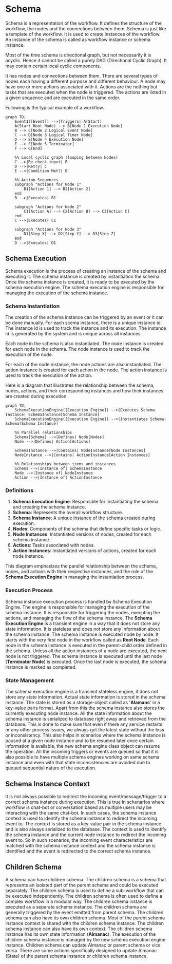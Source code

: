 # Schema

Schema is a representation of the workflow. It defines the structure of the workflow, the nodes and the connections between them. Schema is just like a template of the workflow. It is used to create instances of the workflow. An instance of the schema is called as workflow instance or schema instance.

Most of the time schema is directional graph, but not necessarily it is acyclic. Hence it cannot be called a purely DAG (Directional Cyclic Graph). It may contain certain local cyclic components.

It has nodes and connections between them. There are several types of nodes each having a different purpose and different behaviour. A node may have one or more actions associated with it. Actions are the nothing but tasks that are executed when the node is triggered. The actions are listed in a given sequence and are executed in the same order.

Following is the typical example of a workflow.
```mermaid
graph TD;
    Event1([Event]) -->|Triggers| A(Start)
    A(Start Root Node) --> B[Node 1 Execution Node]
    B --> C[Node 2 Logical Event Node]
    C --> D[Node 3 Logical Timer Node]
    D --> E[Node 4 Execution Node]
    E --> F[Node 5 Terminator]
    F --> G[End]

    %% Local cyclic graph (looping between Nodes)
    C -->|Re-check-input| B
    D -->|Retry| C
    E -->|Condition Met?| B

    %% Action Sequences
    subgraph "Actions for Node 1"
        B1[Action 1] --> B2[Action 2]
    end
    B -->|Executes| B1

    subgraph "Actions for Node 2"
        C1[Action A] --> C2[Action B] --> C3[Action C]
    end
    C -->|Executes| C1

    subgraph "Actions for Node 3"
        D1[Step X] --> D2[Step Y] --> D3[Step Z]
    end
    D -->|Executes| D1
```

## Schema Execution

Schema execution is the process of creating an instance of the schema and executing it. The schema instance is created by instantiation the schema. Once the schema instance is created, it is ready to be executed by the schema execution engine. The schema execution engine is responsible for managing the execution of the schema instance.

### Schema Instantiation
The creation of the schema instance can be triggered by an event or it can be done manually. For each scema instance, there is a unique instance id. The instance id is used to track the instance and its execution. The instance id is generated by the system and is unique across all instances.

Each node in the schema is also instantiated. The node instance is created for each node in the schema. The node instance is used to track the execution of the node.

For each of the node instance, the node actions are also instantiated. The action instance is created for each action in the node. The action instance is used to track the execution of the action.

Here is a diagram that illustrates the relationship between the schema, nodes, actions, and their corresponding instances and how their instances are created during execution.

```mermaid
graph TD;
    SchemaExecutionEngine([Execution Engine]) -->|Executes Schema Instance| SchemaInstance[Schema Instance]
    SchemaExecutionEngine([Execution Engine]) -->|Instantiates Schema| Schema[Schema Instance]

    %% Parallel relationships
    Schema[Schema] -->|Defines| Node[Nodes]
    Node -->|Defines| Action[Actions]

    SchemaInstance -->|Contains| NodeInstance[Node Instances]
    NodeInstance -->|Contains| ActionInstance[Action Instances]

    %% Relationships between items and instances
    Schema -->|Instance of| SchemaInstance
    Node -->|Instance of| NodeInstance
    Action -->|Instance of| ActionInstance
```

### Definitions
1. **Schema Execution Engine**: Responsible for instantiating the schema and creating the schema instance.
2. **Schema**: Represents the overall workflow structure.
3. **Schema Instance**: A unique instance of the schema created during execution.
4. **Nodes**: Components of the schema that define specific tasks or logic.
5. **Node Instances**: Instantiated versions of nodes, created for each schema instance.
6. **Actions**: Tasks associated with nodes.
7. **Action Instances**: Instantiated versions of actions, created for each node instance.

This diagram emphasizes the parallel relationship between the schema, nodes, and actions with their respective instances, and the role of the **Schema Execution Engine** in managing the instantiation process.

### Execution Process

Schema instance execution process is handled by Schema Execution Engine. The engine is responsible for managing the execution of the schema instance. It is responsible for triggering the nodes, executing the actions, and managing the flow of the schema instance.
The **Schema Execution Engine** is a transient engine in a way that it does not store any state information. It is stateless and does not store any information about the schema instance.
The schema instance is executed node by node. It starts with the very first node in the workflow called as **Root Node**. Each node in the schema instance is executed in the parent-child order defined in the schema. Unless all the action instances of a node are executed, the next node is not triggered. The schema instance is executed until the last node (**Terminator Node**) is executed. Once the last node is executed, the schema instance is marked as completed.

### State Management
The schema execution engine is a transient stateless engine, it does not store any state information.
Actual state information is stored in the schema instance. The state is stored as a storage-object called as '**Alamanc**' in a key-value pairs format. Apart from this the schema instance also stores the currently executing node instance. All the state information about the schema instance is serialized to database right away and retrieved from the database. This is done to make sure that even if there any service restarts or any other process issues, we always get the latest state without the loss or inconsistency.
This also helps in scenarios where the schema instance is paused at a given node instance and to be resumed later once certain information is available, the new schema engine class object can resume the operation. All the incoming triggers or events are queued so that it is also possible to have multiple schema engines working on same schema instance and even with that state inconsistencies are avoided due to queued sequential nature of the execution.

## Schema Instance Context
It is not always possible to redirect the incoming event/message/trigger to a correct schema instance during execution. This is true in schenarios where workflow is chat-bot or conversation based as multiple users may be interacting with the same chat-bot.
In such cases, the schema instance context is used to identify the schema instance to redirect the incoming event to. The context is stored as a key-value pair in the schema instance and is also always serialized to the database. The context is used to identify the schema instance and the current node instance to redirect the incoming event to.
So in such scenarios, the incoming event characteristics are matched with the schema instance context and the schema instance is identified and the event is redirected to the correct schema instance.

## Children Schema
A schema can have children schema. The children schema is a schema that represents an isolated part of the parent schema and could be executed separately. The children schema is used to define a sub-workflow that can be executed independently. The children schema is often used to define a complex workflow in a modular way.
The children schema instance is executed as a separate schema instance. The children schema are generally triggered by the event emitted from parent schema. The children schema can also have its own children schema.
Most of the parent schema instance context is shared with the children schema instance. The children schema instance can also have its own context. The children schema instance has its own state information (**Almanac**).
The execution of the children schema instance is managed by the new schema execution engine instance. Children schema can update Almanac or parent schema or vice versa. There are some actions specifically designed to update Almanac (State) of the parent schema instance or children schema instance.
